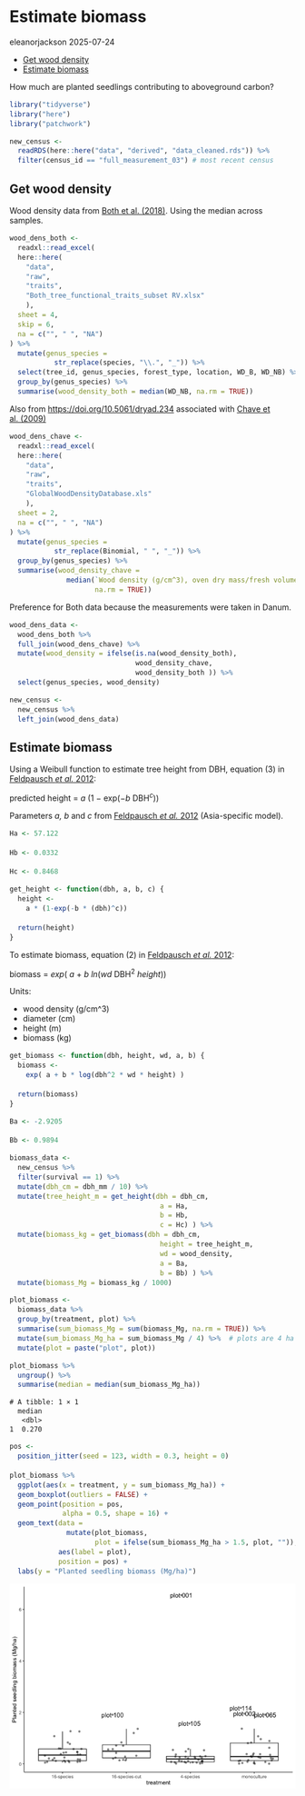 # Estimate biomass
eleanorjackson
2025-07-24

- [Get wood density](#get-wood-density)
- [Estimate biomass](#estimate-biomass)

How much are planted seedlings contributing to aboveground carbon?

``` r
library("tidyverse")
library("here")
library("patchwork")
```

``` r
new_census <- 
  readRDS(here::here("data", "derived", "data_cleaned.rds")) %>% 
  filter(census_id == "full_measurement_03") # most recent census
```

## Get wood density

Wood density data from [Both et
al. (2018)](https://doi.org/10.1111/nph.15444). Using the median across
samples.

``` r
wood_dens_both <- 
  readxl::read_excel(
  here::here(
    "data",
    "raw",
    "traits",
    "Both_tree_functional_traits_subset RV.xlsx"
    ),
  sheet = 4,
  skip = 6,
  na = c("", " ", "NA")
) %>% 
  mutate(genus_species = 
           str_replace(species, "\\.", "_")) %>% 
  select(tree_id, genus_species, forest_type, location, WD_B, WD_NB) %>% 
  group_by(genus_species) %>% 
  summarise(wood_density_both = median(WD_NB, na.rm = TRUE)) 
```

Also from https://doi.org/10.5061/dryad.234 associated with [Chave et
al. (2009)](https://doi.org/10.1111/j.1461-0248.2009.01285.x)

``` r
wood_dens_chave <- 
  readxl::read_excel(
  here::here(
    "data",
    "raw",
    "traits",
    "GlobalWoodDensityDatabase.xls"
    ),
  sheet = 2,
  na = c("", " ", "NA")
) %>% 
  mutate(genus_species = 
           str_replace(Binomial, " ", "_")) %>% 
  group_by(genus_species) %>% 
  summarise(wood_density_chave = 
              median(`Wood density (g/cm^3), oven dry mass/fresh volume`, 
                     na.rm = TRUE)) 
```

Preference for Both data because the measurements were taken in Danum.

``` r
wood_dens_data <- 
  wood_dens_both %>% 
  full_join(wood_dens_chave) %>% 
  mutate(wood_density = ifelse(is.na(wood_density_both),
                               wood_density_chave, 
                               wood_density_both )) %>% 
  select(genus_species, wood_density)
```

``` r
new_census <-
  new_census %>% 
  left_join(wood_dens_data)
```

## Estimate biomass

Using a Weibull function to estimate tree height from DBH, equation (3)
in [Feldpausch *et al.* 2012](https://doi.org/10.5194/bg-9-3381-2012):

predicted height = *a* (1 − exp(−*b* DBH<sup>*c*</sup>))

Parameters *a, b* and *c* from [Feldpausch *et al.*
2012](https://doi.org/10.5194/bg-9-3381-2012) (Asia-specific model).

``` r
Ha <- 57.122    

Hb <- 0.0332    

Hc <- 0.8468    
```

``` r
get_height <- function(dbh, a, b, c) {
  height <-
    a * (1-exp(-b * (dbh)^c))
  
  return(height)
}
```

To estimate biomass, equation (2) in [Feldpausch *et al.*
2012](https://doi.org/10.5194/bg-9-3381-2012):

biomass = *exp*( *a* + *b* *ln*(*wd* DBH<sup>2</sup> *height*))

Units:

- wood density (g/cm^3)
- diameter (cm)
- height (m)
- biomass (kg)

``` r
get_biomass <- function(dbh, height, wd, a, b) {
  biomass <-
    exp( a + b * log(dbh^2 * wd * height) )
  
  return(biomass)
}
```

``` r
Ba <- -2.9205

Bb <- 0.9894    
```

``` r
biomass_data <- 
  new_census %>% 
  filter(survival == 1) %>% 
  mutate(dbh_cm = dbh_mm / 10) %>% 
  mutate(tree_height_m = get_height(dbh = dbh_cm,
                                     a = Ha,
                                     b = Hb,
                                     c = Hc) ) %>% 
  mutate(biomass_kg = get_biomass(dbh = dbh_cm,
                                     height = tree_height_m,
                                     wd = wood_density,
                                     a = Ba,
                                     b = Bb) ) %>% 
  mutate(biomass_Mg = biomass_kg / 1000)
```

``` r
plot_biomass <- 
  biomass_data %>% 
  group_by(treatment, plot) %>% 
  summarise(sum_biomass_Mg = sum(biomass_Mg, na.rm = TRUE)) %>% 
  mutate(sum_biomass_Mg_ha = sum_biomass_Mg / 4) %>%  # plots are 4 ha
  mutate(plot = paste("plot", plot)) 
```

``` r
plot_biomass %>% 
  ungroup() %>% 
  summarise(median = median(sum_biomass_Mg_ha))
```

    # A tibble: 1 × 1
      median
       <dbl>
    1  0.270

``` r
pos <- 
  position_jitter(seed = 123, width = 0.3, height = 0)

plot_biomass %>% 
  ggplot(aes(x = treatment, y = sum_biomass_Mg_ha)) +
  geom_boxplot(outliers = FALSE) +
  geom_point(position = pos,
             alpha = 0.5, shape = 16) +
  geom_text(data = 
              mutate(plot_biomass, 
                     plot = ifelse(sum_biomass_Mg_ha > 1.5, plot, "")),
            aes(label = plot),
            position = pos) +
  labs(y = "Planted seedling biomass (Mg/ha)")
```

![](figures/2025-07-21_estimate-biomass/unnamed-chunk-14-1.png)
